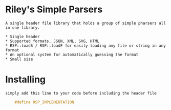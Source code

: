 # Riley's Simple Parsers 
    A single header file library that holds a group of simple pharsers all in one library. 

    * Single header
    * Supported formats, JSON, XML, SVG, HTML
    * RSP::loadS / RSP::loadF for easily loading any file or string in any format
    * An optional system for automatically guessing the format 
    * Small size

# Installing 
    simply add this line to your code before including the header file

```cpp
    #define RSP_IMPLEMENTATION
```
